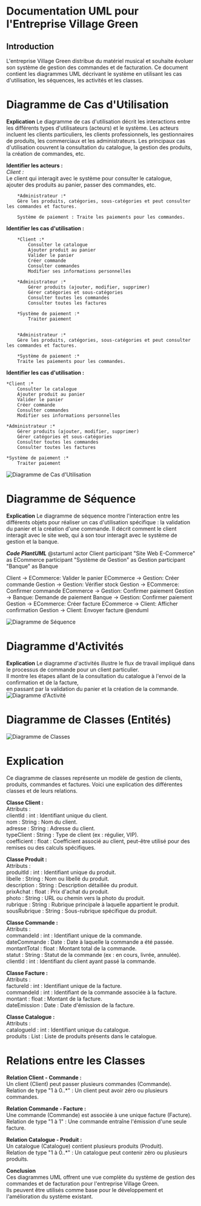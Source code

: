# Documentation UML pour l'Entreprise Village Green

## Introduction
L'entreprise Village Green distribue du matériel musical et souhaite évoluer son système de gestion des commandes et de facturation. Ce document contient les diagrammes UML décrivant le système en utilisant les cas d'utilisation, les séquences, les activités et les classes.

# Diagramme de Cas d'Utilisation

**Explication**
Le diagramme de cas d'utilisation décrit les interactions entre les différents types d'utilisateurs (acteurs) et le système. Les acteurs incluent les clients particuliers, les clients professionnels, les gestionnaires de produits, les commerciaux et les administrateurs. Les principaux cas d'utilisation couvrent la consultation du catalogue, la gestion des produits, la création de commandes, etc.

**Identifier les acteurs :**  
        *Client :*  
        Le client qui interagit avec le système pour consulter le catalogue,  
        ajouter des produits au panier, passer des commandes, etc.  
          
        *Administrateur :*  
        Gère les produits, catégories, sous-catégories et peut consulter les commandes et factures.  
  
        Système de paiement : Traite les paiements pour les commandes.  
  
**Identifier les cas d'utilisation :**  
  
        *Client :*  
            Consulter le catalogue
            Ajouter produit au panier
            Valider le panier
            Créer commande
            Consulter commandes
            Modifier ses informations personnelles

        *Administrateur :*  
            Gérer produits (ajouter, modifier, supprimer)
            Gérer catégories et sous-catégories
            Consulter toutes les commandes
            Consulter toutes les factures

        *Système de paiement :*  
            Traiter paiement


        *Administrateur :*  
        Gère les produits, catégories, sous-catégories et peut consulter les commandes et factures.  
          
        *Système de paiement :*  
        Traite les paiements pour les commandes.  
  
**Identifier les cas d'utilisation :**  
  
    *Client :*  
        Consulter le catalogue
        Ajouter produit au panier
        Valider le panier
        Créer commande
        Consulter commandes
        Modifier ses informations personnelles

    *Administrateur :*  
        Gérer produits (ajouter, modifier, supprimer)
        Gérer catégories et sous-catégories
        Consulter toutes les commandes
        Consulter toutes les factures  
  
    *Système de paiement :*  
        Traiter paiement  
  
![Diagramme de Cas d'Utilisation](/public/UML/GVCasUtilisation.png)

# Diagramme de Séquence

**Explication** 
Le diagramme de séquence montre l'interaction entre les différents objets pour réaliser un cas d'utilisation spécifique : la validation du panier et la création d'une commande. Il décrit comment le client interagit avec le site web, qui à son tour interagit avec le système de gestion et la banque.

***Code PlantUML***
@startuml
actor Client
participant "Site Web E-Commerce" as ECommerce
participant "Système de Gestion" as Gestion
participant "Banque" as Banque

Client -> ECommerce: Valider le panier
ECommerce -> Gestion: Créer commande
Gestion -> Gestion: Vérifier stock
Gestion -> ECommerce: Confirmer commande
ECommerce -> Gestion: Confirmer paiement
Gestion -> Banque: Demande de paiement
Banque -> Gestion: Confirmer paiement
Gestion -> ECommerce: Créer facture
ECommerce -> Client: Afficher confirmation
Gestion -> Client: Envoyer facture
@enduml

![Diagramme de Séquence](/public/UML/GVSequence.png)

# Diagramme d'Activités

**Explication**
Le diagramme d'activités illustre le flux de travail impliqué dans le processus de commande pour un client particulier.   
Il montre les étapes allant de la consultation du catalogue à l'envoi de la confirmation et de la facture,   
en passant par la validation du panier et la création de la commande.
![Diagramme d'Activité](/public/UML/GVActivites.png)

# Diagramme de Classes (Entités)

![Diagramme de Classes](/public/UML/GVClasses.png)

# Explication

Ce diagramme de classes représente un modèle de gestion de clients, produits, commandes et factures. 
Voici une explication des différentes classes et de leurs relations.  
  
**Classe Client :**  
        Attributs :  
            clientId : int : Identifiant unique du client.  
            nom : String : Nom du client.  
            adresse : String : Adresse du client.  
            typeClient : String : Type de client (ex : régulier, VIP).  
            coefficient : float : Coefficient associé au client, peut-être utilisé pour des remises ou des calculs spécifiques.  
  
**Classe Produit :**  
        Attributs :  
            produitId : int : Identifiant unique du produit.  
            libelle : String : Nom ou libellé du produit.  
            description : String : Description détaillée du produit.  
            prixAchat : float : Prix d'achat du produit.  
            photo : String : URL ou chemin vers la photo du produit.  
            rubrique : String : Rubrique principale à laquelle appartient le produit.  
            sousRubrique : String : Sous-rubrique spécifique du produit.  
  
**Classe Commande :**  
        Attributs :  
            commandeId : int : Identifiant unique de la commande.  
            dateCommande : Date : Date à laquelle la commande a été passée.  
            montantTotal : float : Montant total de la commande.  
            statut : String : Statut de la commande (ex : en cours, livrée, annulée).  
            clientId : int : Identifiant du client ayant passé la commande.  
  
**Classe Facture :**  
        Attributs :  
            factureId : int : Identifiant unique de la facture.  
            commandeId : int : Identifiant de la commande associée à la facture.  
            montant : float : Montant de la facture.  
            dateEmission : Date : Date d'émission de la facture.  
  
**Classe Catalogue :**  
        Attributs :  
            catalogueId : int : Identifiant unique du catalogue.  
            produits : List<Produit> : Liste de produits présents dans le catalogue.  
  
# Relations entre les Classes  

**Relation Client - Commande :**  
        Un client (Client) peut passer plusieurs commandes (Commande).  
        Relation de type "1 à 0..*" : Un client peut avoir zéro ou plusieurs commandes.  
  
**Relation Commande - Facture :**  
        Une commande (Commande) est associée à une unique facture (Facture).  
        Relation de type "1 à 1" : Une commande entraîne l'émission d'une seule facture.  
  
**Relation Catalogue - Produit :**  
        Un catalogue (Catalogue) contient plusieurs produits (Produit).  
        Relation de type "1 à 0..*" : Un catalogue peut contenir zéro ou plusieurs produits.  
  
**Conclusion**  
Ces diagrammes UML offrent une vue complète du système de gestion des commandes et de facturation pour l'entreprise Village Green.  
Ils peuvent être utilisés comme base pour le développement et l'amélioration du système existant.  